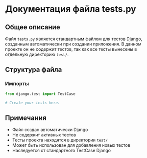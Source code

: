 # Документация файла tests.py

## Общее описание
Файл `tests.py` является стандартным файлом для тестов Django, созданным автоматически при создании приложения. В данном проекте он не содержит тестов, так как все тесты вынесены в отдельную директорию `test/`.

## Структура файла

### Импорты
```python
from django.test import TestCase

# Create your tests here.
```

## Примечания
- Файл создан автоматически Django
- Не содержит активных тестов
- Тесты проекта находятся в директории `test/`
- Может быть использован для добавления новых тестов
- Наследуется от стандартного TestCase Django 